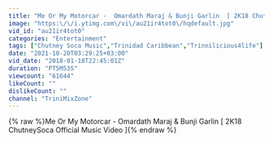 ```yaml
---
title: "Me Or My Motorcar -  Omardath Maraj & Bunji Garlin  [ 2K18 ChutneySoca Official Music Video ]"
image: "https:\/\/i.ytimg.com\/vi\/au21ir4tot0\/hqdefault.jpg"
vid_id: "au21ir4tot0"
categories: "Entertainment"
tags: ["Chutney Soca Music","Trinidad Caribbean","Trinnilicious4life"]
date: "2021-10-20T03:29:25+03:00"
vid_date: "2018-01-18T22:45:01Z"
duration: "PT5M53S"
viewcount: "61644"
likeCount: ""
dislikeCount: ""
channel: "TriniMixZone"
---
```

{% raw %}Me Or My Motorcar -  Omardath Maraj &amp; Bunji Garlin  [ 2K18 ChutneySoca Official Music Video ]{% endraw %}
